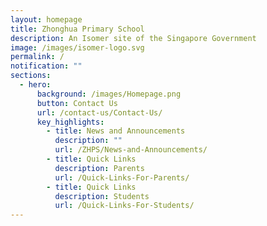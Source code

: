 ```yaml
---
layout: homepage
title: Zhonghua Primary School
description: An Isomer site of the Singapore Government
image: /images/isomer-logo.svg
permalink: /
notification: ""
sections:
  - hero:
      background: /images/Homepage.png
      button: Contact Us
      url: /contact-us/Contact-Us/
      key_highlights:
        - title: News and Announcements
          description: ""
          url: /ZHPS/News-and-Announcements/
        - title: Quick Links
          description: Parents
          url: /Quick-Links-For-Parents/
        - title: Quick Links
          description: Students
          url: /Quick-Links-For-Students/
---
```

